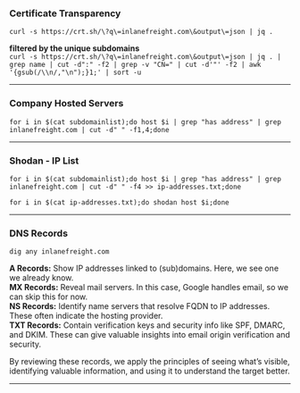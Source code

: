 ### Certificate Transparency

`curl -s https://crt.sh/\?q\=inlanefreight.com\&output\=json | jq .`

**filtered by the unique subdomains**  
`curl -s https://crt.sh/\?q\=inlanefreight.com\&output\=json | jq . | grep name | cut -d":" -f2 | grep -v "CN=" | cut -d'"' -f2 | awk '{gsub(/\\n/,"\n");}1;' | sort -u`

* * *

### Company Hosted Servers
`for i in $(cat subdomainlist);do host $i | grep "has address" | grep inlanefreight.com | cut -d" " -f1,4;done`

* * *

### Shodan - IP List
`for i in $(cat subdomainlist);do host $i | grep "has address" | grep inlanefreight.com | cut -d" " -f4 >> ip-addresses.txt;done`

`for i in $(cat ip-addresses.txt);do shodan host $i;done`

* * *

### DNS Records
`dig any inlanefreight.com`

**A Records:** Show IP addresses linked to (sub)domains. Here, we see one we already know.  
**MX Records:** Reveal mail servers. In this case, Google handles email, so we can skip this for now.  
**NS Records:** Identify name servers that resolve FQDN to IP addresses. These often indicate the hosting provider.  
**TXT Records:** Contain verification keys and security info like SPF, DMARC, and DKIM. These can give valuable insights into email origin verification and security.

By reviewing these records, we apply the principles of seeing what’s visible, identifying valuable information, and using it to understand the target better.

* * *